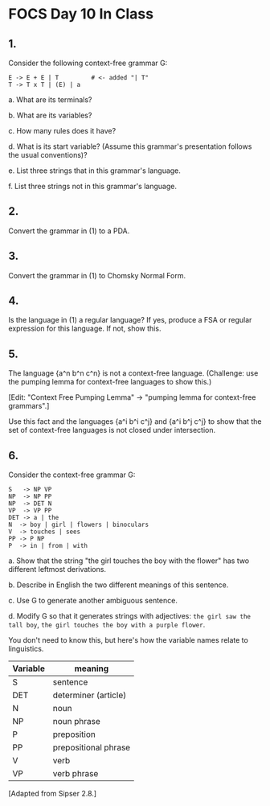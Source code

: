 # FOCS Day 10 In Class

## 1.

Consider the following context-free grammar G:

```
E -> E + E | T         # <- added "| T"
T -> T x T | (E) | a
```

a. What are its terminals?

b. What are its variables?

c. How many rules does it have?

d. What is its start variable? (Assume this grammar's presentation follows the usual conventions)?

e. List three strings that in this grammar's language.

f. List three strings not in this grammar's language.

## 2.

Convert the grammar in (1) to a PDA.

## 3.

Convert the grammar in (1) to Chomsky Normal Form.

## 4.

Is the language in (1) a regular language? If yes, produce a FSA or regular expression for this language. If not, show this. 

## 5.

The language {a^n b^n c^n} is not a context-free language. (Challenge: use the pumping lemma for context-free languages to show this.)

[Edit: "Context Free Pumping Lemma" -> "pumping lemma for context-free grammars".]

Use this fact and the languages {a^i b^i c^j} and {a^i b^j c^j} to show that the set of context-free languages is not closed under intersection.

## 6.

Consider the context-free grammar G:

```
S   -> NP VP
NP  -> NP PP
NP  -> DET N
VP  -> VP PP
DET -> a | the
N  -> boy | girl | flowers | binoculars
V  -> touches | sees
PP -> P NP
P  -> in | from | with
```

a. Show that the string "the girl touches the boy with the flower" has two
different leftmost derivations.

b. Describe in English the two different meanings of this sentence.

c. Use G to generate another ambiguous sentence.

d. Modify G so that it generates strings with adjectives: `the girl saw the tall boy`, `the girl touches the boy with a purple flower`.

You don't need to know this, but here's how the variable names relate to linguistics.

Variable | meaning
---------|---
S        | sentence
DET      | determiner (article)
N        | noun
NP       | noun phrase
P        | preposition
PP       | prepositional phrase
V        | verb
VP       | verb phrase

[Adapted from Sipser 2.8.]

